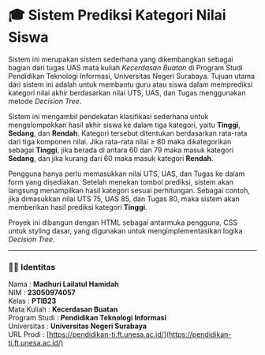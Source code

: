 # 🎓 Sistem Prediksi Kategori Nilai Siswa

Sistem ini merupakan sistem sederhana yang dikembangkan sebagai bagian dari tugas UAS mata kuliah *Kecerdasan Buatan* di Program Studi Pendidikan Teknologi Informasi, Universitas Negeri Surabaya. Tujuan utama dari sistem ini adalah untuk membantu guru atau siswa dalam memprediksi kategori nilai akhir berdasarkan nilai UTS, UAS, dan Tugas menggunakan metode *Decision Tree*.

Sistem ini mengambil pendekatan klasifikasi sederhana untuk mengelompokkan hasil akhir siswa ke dalam tiga kategori, yaitu **Tinggi**, **Sedang**, dan **Rendah**. Kategori tersebut ditentukan berdasarkan rata-rata dari tiga komponen nilai. Jika rata-rata nilai ≥ 80 maka dikategorikan sebagai **Tinggi**, jika berada di antara 60 dan 79 maka masuk kategori **Sedang**, dan jika kurang dari 60 maka masuk kategori **Rendah**.

Pengguna hanya perlu memasukkan nilai UTS, UAS, dan Tugas ke dalam form yang disediakan. Setelah menekan tombol prediksi, sistem akan langsung menampilkan hasil kategori sesuai perhitungan. Sebagai contoh, jika dimasukkan nilai UTS 75, UAS 85, dan Tugas 80, maka sistem akan memberikan hasil prediksi kategori **Tinggi**.

Proyek ini dibangun dengan HTML sebagai antarmuka pengguna, CSS untuk styling dasar, yang digunakan untuk mengimplementasikan logika *Decision Tree*.

---

### 👩‍💻 Identitas 

Nama          : **Madhuri Lailatul Hamidah**  
NIM           : **23050974057**  
Kelas         : **PTIB23**  
Mata Kuliah   : **Kecerdasan Buatan**  
Program Studi : **Pendidikan Teknologi Informasi**  
Universitas   : **Universitas Negeri Surabaya**  
URL Prodi     : [https://pendidikan-ti.ft.unesa.ac.id/](https://pendidikan-ti.ft.unesa.ac.id/)

